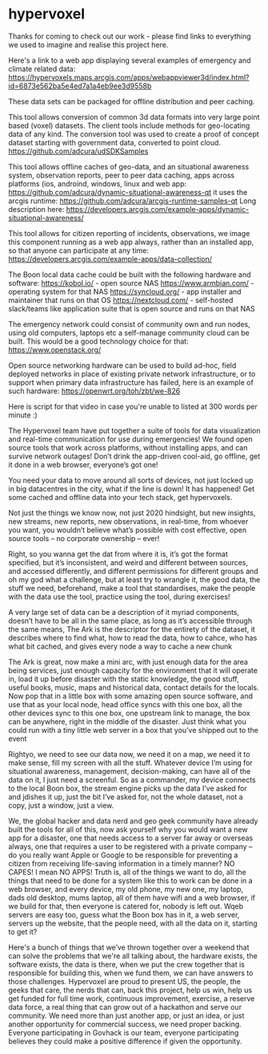 # hypervoxel

Thanks for coming to check out our work - please find links to everything we used to imagine and realise this project here.

Here's a link to a web app displaying several examples of emergency and climate related data:
https://hypervoxels.maps.arcgis.com/apps/webappviewer3d/index.html?id=6873e562ba5e4ed7a1a4eb9ee3d9558b

These data sets can be packaged for offline distribution and peer caching.

This tool allows conversion of common 3d data formats into very large point based (voxel) datasets.  The client tools include methods for geo-locating data of any kind.  The conversion tool was used to create a proof of concept dataset starting with government data, converted to point cloud.
https://github.com/adcura/udSDKSamples

This tool allows offline caches of geo-data, and an situational awareness system, observation reports, peer to peer data caching, apps across platforms (ios, androind, windows, linux and web app:
https://github.com/adcura/dynamic-situational-awareness-qt
it uses the arcgis runtime:
https://github.com/adcura/arcgis-runtime-samples-qt
Long description here: https://developers.arcgis.com/example-apps/dynamic-situational-awareness/

This tool allows for citizen reporting of incidents, observations, we image this component running as a web app always, rather than an installed app, so that anyone can participate at any time:
https://developers.arcgis.com/example-apps/data-collection/

The Boon local data cache could be built with the following hardware and software:
https://kobol.io/ - open source NAS
https://www.armbian.com/ - operating system for that NAS
https://syncloud.org/ - app installer and maintainer that runs on that OS
https://nextcloud.com/ - self-hosted slack/teams like application suite that is open source and runs on that NAS

The emergency network could consist of community own and run nodes, using old computers, laptops etc a self-manage community cloud can be built.  This would be a good technology choice for that:
https://www.openstack.org/

Open source networking hardware can be used to build ad-hoc, field deployed networks in place of existing private network infrastructure, or to support when primary data infrastructure has failed, here is an example of such hardware:
https://openwrt.org/toh/zbt/we-826


Here is script for that video in case you're unable to listed at 300 words per minute :)

The Hypervoxel team have put together a suite of tools for data visualization and real-time communication for use during emergencies!  We found open source tools that work across platforms, without installing apps, and can survive network outages! Don’t drink the app-driven cool-aid, go offline, get it done in a web browser, everyone’s got one!

You need your data to move around all sorts of devices, not just locked up in big datacentres in the city, what if the line is down! It has happened! Get some cached and offline data into your tech stack, get hypervoxels.

Not just the things we know now, not just 2020 hindsight, but new insights, new streams, new reports, new observations, in real-time, from whoever you want, you wouldn’t believe what’s possible with cost effective, open source tools – no corporate ownership – ever!

Right, so you wanna get the dat from where it is, it’s got the format specified, but it’s inconsistent, and weird and different between sources, and accessed differently, and different permissions for different groups and oh my god what a challenge, but at least try to wrangle it, the good data, the stuff we need, beforehand, make a tool that standardises, make the people with the data use the tool, practice using the tool, during exercises!

A very large set of data can be a description of it myriad components, doesn’t have to be all in the same place, as long as it’s accessible through the same means, The Ark is the descriptor for the entirety of the dataset, it describes where to find what, how to read the data, how to cahce, who has what bit cached, and gives every node a way to cache a new chunk

The Ark is great, now make a mini arc, with just enough data for the area being services, just enough capacity for the environment that it will operate in, load it up before disaster with the static knowledge, the good stuff, useful books, music, maps and historical data, contact details for the locals.  Now pop that in a little box with some amazing open source software, and use that as your local node, head office syncs with this one box, all the other devices sync to this one box, one upstream link to manage, the box can be anywhere, right in the middle of the disaster.  Just think what you could run with a tiny little web server in a box that you’ve shipped out to the event

Rightyo, we need to see our data now, we need it on a map, we need it to make sense, fill my screen with all the stuff.  Whatever device I’m using for situational awareness, management, decision-making, can have all of the data on it, I just need a screenful.  So as a commander, my device connects to the local Boon box, the stream engine picks up the data I’ve asked for and jdishes it up, just the bit I’ve asked for, not the whole dataset, not a copy, just a window, just a view.  

We, the global hacker and data nerd and geo geek community have already built the tools for all of this, now ask yourself why you would want a new app for a disaster, one that needs access to a server far away or overseas always, one that requires a user to be registered with a private company – do you really want Apple or Google to be responsible for preventing a citizen from receiving life-saving information in a timely manner? NO CAPES! I mean NO APPS! Truth is, all of the things we want to do, all the things that need to be done for a system like this to work can be done in a web browser, and every device, my old phone, my new one, my laptop, dads old desktop, mums laptop, all of them have wifi and a web browser, if we build for that, then everyone is catered for, nobody is left out.  Wqeb servers are easy too, guess what the Boon box has in it, a web server, servers up the website, that the people need, with all the data on it, starting to get it?

Here's a bunch of things that we’ve thrown together over a weekend that can solve the problems that we're all talking about, the hardware exists, the software exists, the data is there, when we put the crew together that is responsible for building this, when we fund them, we can have answers to those challenges.  Hypervoxel are proud to present US, the people, the geeks that care, the nerds that can, back this project, help us win, help us get funded for full time work, continuous improvement, exercise, a reserve data force, a real thing that can grow out of a hackathon and serve our community.  We need more than just another app, or just an idea, or just another opportunity for commercial success, we need proper backing.  Everyone participating in Govhack is our team, everyone participating believes they could make a positive difference if given the opportunity.
